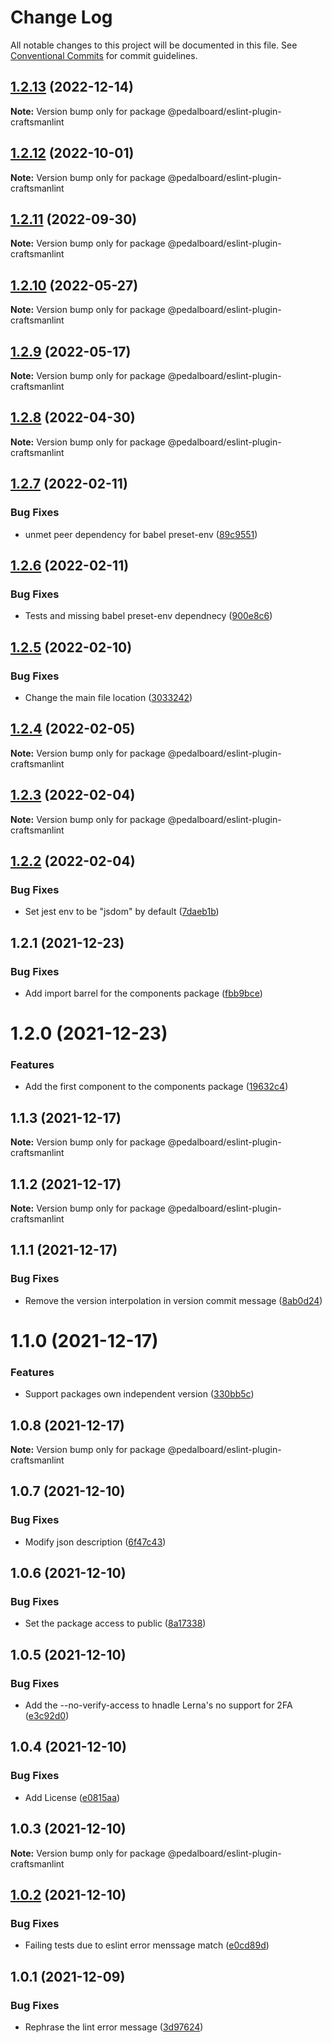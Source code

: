 # Change Log

All notable changes to this project will be documented in this file.
See [Conventional Commits](https://conventionalcommits.org) for commit guidelines.

## [1.2.13](https://github.com/mbarzeev/pedalboard/compare/@pedalboard/eslint-plugin-craftsmanlint@1.2.12...@pedalboard/eslint-plugin-craftsmanlint@1.2.13) (2022-12-14)

**Note:** Version bump only for package @pedalboard/eslint-plugin-craftsmanlint





## [1.2.12](https://github.com/mbarzeev/pedalboard/compare/@pedalboard/eslint-plugin-craftsmanlint@1.2.11...@pedalboard/eslint-plugin-craftsmanlint@1.2.12) (2022-10-01)

**Note:** Version bump only for package @pedalboard/eslint-plugin-craftsmanlint





## [1.2.11](https://github.com/mbarzeev/pedalboard/compare/@pedalboard/eslint-plugin-craftsmanlint@1.2.10...@pedalboard/eslint-plugin-craftsmanlint@1.2.11) (2022-09-30)

**Note:** Version bump only for package @pedalboard/eslint-plugin-craftsmanlint





## [1.2.10](https://github.com/mbarzeev/pedalboard/compare/@pedalboard/eslint-plugin-craftsmanlint@1.2.9...@pedalboard/eslint-plugin-craftsmanlint@1.2.10) (2022-05-27)

**Note:** Version bump only for package @pedalboard/eslint-plugin-craftsmanlint





## [1.2.9](https://github.com/mbarzeev/pedalboard/compare/@pedalboard/eslint-plugin-craftsmanlint@1.2.8...@pedalboard/eslint-plugin-craftsmanlint@1.2.9) (2022-05-17)

**Note:** Version bump only for package @pedalboard/eslint-plugin-craftsmanlint





## [1.2.8](https://github.com/mbarzeev/pedalboard/compare/@pedalboard/eslint-plugin-craftsmanlint@1.2.7...@pedalboard/eslint-plugin-craftsmanlint@1.2.8) (2022-04-30)

**Note:** Version bump only for package @pedalboard/eslint-plugin-craftsmanlint





## [1.2.7](https://github.com/mbarzeev/pedalboard/compare/@pedalboard/eslint-plugin-craftsmanlint@1.2.6...@pedalboard/eslint-plugin-craftsmanlint@1.2.7) (2022-02-11)


### Bug Fixes

* unmet peer dependency for babel preset-env ([89c9551](https://github.com/mbarzeev/pedalboard/commit/89c9551c9e9be98da8fa8eb99fc499b1f508570d))





## [1.2.6](https://github.com/mbarzeev/pedalboard/compare/@pedalboard/eslint-plugin-craftsmanlint@1.2.5...@pedalboard/eslint-plugin-craftsmanlint@1.2.6) (2022-02-11)


### Bug Fixes

* Tests and missing babel preset-env dependnecy ([900e8c6](https://github.com/mbarzeev/pedalboard/commit/900e8c635499b1bb86e4ef0f5ef0af95f8db9a04))





## [1.2.5](https://github.com/mbarzeev/pedalboard/compare/@pedalboard/eslint-plugin-craftsmanlint@1.2.4...@pedalboard/eslint-plugin-craftsmanlint@1.2.5) (2022-02-10)


### Bug Fixes

* Change the main file location ([3033242](https://github.com/mbarzeev/pedalboard/commit/30332420290b5d0abc61014380a1d29025bd02bd))





## [1.2.4](https://github.com/mbarzeev/pedalboard/compare/@pedalboard/eslint-plugin-craftsmanlint@1.2.3...@pedalboard/eslint-plugin-craftsmanlint@1.2.4) (2022-02-05)

**Note:** Version bump only for package @pedalboard/eslint-plugin-craftsmanlint





## [1.2.3](https://github.com/mbarzeev/pedalboard/compare/@pedalboard/eslint-plugin-craftsmanlint@1.2.2...@pedalboard/eslint-plugin-craftsmanlint@1.2.3) (2022-02-04)

**Note:** Version bump only for package @pedalboard/eslint-plugin-craftsmanlint





## [1.2.2](https://github.com/mbarzeev/pedalboard/compare/@pedalboard/eslint-plugin-craftsmanlint@1.2.1...@pedalboard/eslint-plugin-craftsmanlint@1.2.2) (2022-02-04)


### Bug Fixes

* Set jest env to be "jsdom" by default ([7daeb1b](https://github.com/mbarzeev/pedalboard/commit/7daeb1bd4b6a0056048f1d182315690289381179))





## 1.2.1 (2021-12-23)


### Bug Fixes

* Add import barrel for the components package ([fbb9bce](https://github.com/mbarzeev/pedalboard/commit/fbb9bce801dfe5936ed1050ae911d3d1ee7e71b2))





# 1.2.0 (2021-12-23)


### Features

* Add the first component to the components package ([19632c4](https://github.com/mbarzeev/pedalboard/commit/19632c411cd1f40d92ed40abfa69722c63c1f099))





## 1.1.3 (2021-12-17)

**Note:** Version bump only for package @pedalboard/eslint-plugin-craftsmanlint





## 1.1.2 (2021-12-17)

**Note:** Version bump only for package @pedalboard/eslint-plugin-craftsmanlint





## 1.1.1 (2021-12-17)


### Bug Fixes

* Remove the version interpolation in version commit message ([8ab0d24](https://github.com/mbarzeev/pedalboard/commit/8ab0d245d9629596c4620ad1a924b92d3558fa07))





# 1.1.0 (2021-12-17)


### Features

* Support packages own independent version ([330bb5c](https://github.com/mbarzeev/pedalboard/commit/330bb5c40329a30cbcea98e9ce7c949de3f9420b))





## 1.0.8 (2021-12-17)

**Note:** Version bump only for package @pedalboard/eslint-plugin-craftsmanlint





## 1.0.7 (2021-12-10)


### Bug Fixes

* Modify json description ([6f47c43](https://github.com/mbarzeev/pedalboard/commit/6f47c43eb42df91ea9c752c47d1b851a1d8c6ef2))





## 1.0.6 (2021-12-10)


### Bug Fixes

* Set the package access to public ([8a17338](https://github.com/mbarzeev/pedalboard/commit/8a173383af5679d52876d4cd304ae17a6123ba14))





## 1.0.5 (2021-12-10)


### Bug Fixes

* Add the --no-verify-access to hnadle Lerna's no support for 2FA ([e3c92d0](https://github.com/mbarzeev/pedalboard/commit/e3c92d059efac1043c9ebcf29779821898ccb4f5))





## 1.0.4 (2021-12-10)


### Bug Fixes

* Add License ([e0815aa](https://github.com/mbarzeev/pedalboard/commit/e0815aa8fe89cc1e03ff85fe5689a58794c11eec))





## 1.0.3 (2021-12-10)

**Note:** Version bump only for package @pedalboard/eslint-plugin-craftsmanlint





## [1.0.2](https://github.com/mbarzeev/pedalboard/compare/v1.0.1...v1.0.2) (2021-12-10)


### Bug Fixes

* Failing tests due to eslint error menssage match ([e0cd89d](https://github.com/mbarzeev/pedalboard/commit/e0cd89d8aca7374b7378c3c1e8755d1009ea1332))





## 1.0.1 (2021-12-09)


### Bug Fixes

* Rephrase the lint error message ([3d97624](https://github.com/mbarzeev/pedalboard/commit/3d97624d2129e0af6545ce4262948aa41aea0cbe))

